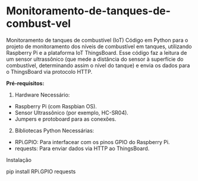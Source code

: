 # Monitoramento-de-tanques-de-combust-vel
Monitoramento de tanques de combustível (IoT)
Código em Python para o projeto de monitoramento dos níveis de combustível em tanques, utilizando Raspberry Pi e a plataforma IoT ThingsBoard. Esse código faz a leitura de um sensor ultrassônico (que mede a distância do sensor à superfície do combustível, determinando assim o nível do tanque) e envia os dados para o ThingsBoard via protocolo HTTP.

**Pré-requisitos:**
1. Hardware Necessário:

- Raspberry Pi (com Raspbian OS).
- Sensor Ultrassônico (por exemplo, HC-SR04).
- Jumpers e protoboard para as conexões.

2. Bibliotecas Python Necessárias:

- RPi.GPIO: Para interfacear com os pinos GPIO do Raspberry Pi.
- requests: Para enviar dados via HTTP ao ThingsBoard.

Instalação

pip install RPi.GPIO requests
